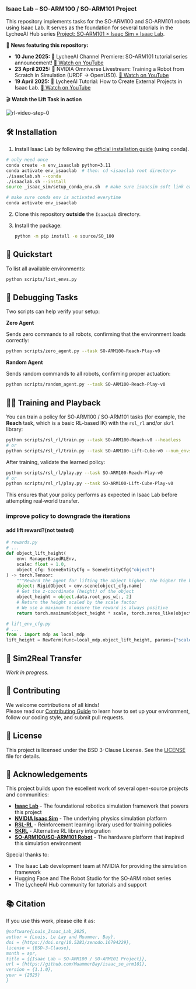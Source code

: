 ### Isaac Lab – SO‑ARM100 / SO‑ARM101 Project

This repository implements tasks for the SO‑ARM100 and SO‑ARM101 robots using Isaac Lab. It serves as the foundation for several tutorials in the LycheeAI Hub series [Project: SO‑ARM101 × Isaac Sim × Isaac Lab](https://lycheeai-hub.com/project-so-arm101-x-isaac-sim-x-isaac-lab-tutorial-series).

📰 **News featuring this repository:**

- **10 June 2025:** 🎥 LycheeAI Channel Premiere: SO-ARM101 tutorial series announcement! [🔗 Watch on YouTube](https://www.youtube.com/watch?v=2uH7Zn4SAVI)
- **23 April 2025:** 🤖 NVIDIA Omniverse Livestream: Training a Robot from Scratch in Simulation (URDF → OpenUSD). [🔗 Watch on YouTube](https://www.youtube.com/watch?v=_HMk7I-vSBQ)
- **19 April 2025:** 🎥 LycheeAI Tutorial: How to Create External Projects in Isaac Lab. [🔗 Watch on YouTube](https://www.youtube.com/watch?v=i51krqsk8ps)

🎬 **Watch the Lift Task in action**

![rl-video-step-0](https://github.com/user-attachments/assets/890e3a9d-5cbd-46a5-9317-37d0f2511684)

## 🛠️ Installation

1. Install Isaac Lab by following the [official installation guide](https://isaac-sim.github.io/IsaacLab/main/source/setup/installation/index.html) (using conda).
```bash
# only need once
conda create -n env_isaaclab python=3.11
conda activate env_isaaclab  # then: cd <isaaclab root directory>
./isaaclab.sh --conda
./isaaclab.sh --install
source _isaac_sim/setup_conda_env.sh  # make sure isaacsim soft link exsists

# make sure conda env is activated everytime
conda activate env_isaaclab
```
2. Clone this repository **outside** the `IsaacLab` directory.
3. Install the package:

   ```bash
   python -m pip install -e source/SO_100
   ```

## 🚀 Quickstart

To list all available environments:

```bash
python scripts/list_envs.py
```

## 🐞 Debugging Tasks

Two scripts can help verify your setup:

**Zero Agent**

Sends zero commands to all robots, confirming that the environment loads correctly:

```bash
python scripts/zero_agent.py --task SO-ARM100-Reach-Play-v0
```

**Random Agent**

Sends random commands to all robots, confirming proper actuation:

```bash
python scripts/random_agent.py --task SO-ARM100-Reach-Play-v0
```

## 🏋️‍♂️ Training and Playback

You can train a policy for SO‑ARM100 / SO‑ARM101 tasks (for example, the **Reach** task, which is a basic RL-based IK) with the `rsl_rl` and/or `skrl` library:

```bash
python scripts/rsl_rl/train.py --task SO-ARM100-Reach-v0 --headless
# or
python scripts/rsl_rl/train.py --task SO-ARM100-Lift-Cube-v0 --num_envs 1000 --max_iterations 12000 --headless
```

After training, validate the learned policy:

```bash
python scripts/rsl_rl/play.py --task SO-ARM100-Reach-Play-v0
# or
python scripts/rsl_rl/play.py --task SO-ARM100-Lift-Cube-Play-v0
```

This ensures that your policy performs as expected in Isaac Lab before attempting real‑world transfer.

### improve policy to downgrade the iterations
#### add lift reward?(not tested)
```python
# rewards.py
# ...
def object_lift_height(
    env: ManagerBasedRLEnv, 
    scale: float = 1.0,
    object_cfg: SceneEntityCfg = SceneEntityCfg("object")
) -> torch.Tensor:
    """Reward the agent for lifting the object higher. The higher the better."""
    object: RigidObject = env.scene[object_cfg.name]
    # Get the z-coordinate (height) of the object
    object_height = object.data.root_pos_w[:, 2]
    # Return the height scaled by the scale factor
    # We use a maximum to ensure the reward is always positive
    return torch.maximum(object_height * scale, torch.zeros_like(object_height))

# lift_env_cfg.py
# ...
from . import mdp as local_mdp
lift_height = RewTerm(func=local_mdp.object_lift_height, params={"scale": 10.0}, weight=10.0)
```

## 🔄 Sim2Real Transfer

_Work in progress._

## 🤝 Contributing

We welcome contributions of all kinds!  
Please read our [Contributing Guide](CONTRIBUTING.md) to learn how to set up your environment, follow our coding style, and submit pull requests.

## 📄 License

This project is licensed under the BSD 3-Clause License. See the [LICENSE](LICENSE) file for details.

## 🙏 Acknowledgements

This project builds upon the excellent work of several open-source projects and communities:

- **[Isaac Lab](https://isaac-sim.github.io/IsaacLab/)** - The foundational robotics simulation framework that powers this project
- **[NVIDIA Isaac Sim](https://developer.nvidia.com/isaac-sim)** - The underlying physics simulation platform
- **[RSL-RL](https://github.com/leggedrobotics/rsl_rl)** - Reinforcement learning library used for training policies
- **[SKRL](https://github.com/Toni-SM/skrl)** - Alternative RL library integration
- **[SO-ARM100/SO-ARM101 Robot](https://github.com/TheRobotStudio/SO-ARM100)** - The hardware platform that inspired this simulation environment

Special thanks to:

- The Isaac Lab development team at NVIDIA for providing the simulation framework
- Hugging Face and The Robot Studio for the SO‑ARM robot series
- The LycheeAI Hub community for tutorials and support

## 📚 Citation

If you use this work, please cite it as:

```bibtex
@software{Louis_Isaac_Lab_2025,
author = {Louis, Le Lay and Muammer, Bay},
doi = {https://doi.org/10.5281/zenodo.16794229},
license = {BSD-3-Clause},
month = apr,
title = {{Isaac Lab – SO‑ARM100 / SO‑ARM101 Project}},
url = {https://github.com/MuammerBay/isaac_so_arm101},
version = {1.1.0},
year = {2025}
}
